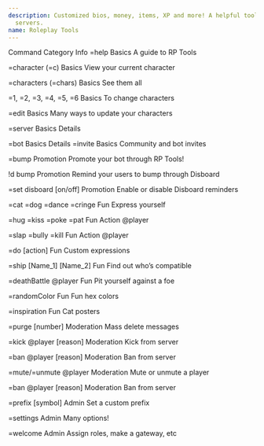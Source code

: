```yaml
---
description: Customized bios, money, items, XP and more! A helpful tool for roleplay
  servers.
name: Roleplay Tools
---
```


Command	Category	Info =help	Basics	A guide to RP Tools

=character (=c)	Basics	View your current character

=characters (=chars)	Basics	See them all

=1, =2, =3, =4, =5, =6	Basics	To change characters

=edit	Basics	Many ways to update your characters

=server	Basics	Details

=bot	Basics	Details =invite	Basics	Community and bot invites

=bump	Promotion	Promote your bot through RP Tools!

!d bump	Promotion	Remind your users to bump through Disboard

=set disboard [on/off]	Promotion	Enable or disable Disboard reminders

=cat =dog =dance =cringe	Fun	Express yourself

=hug =kiss =poke =pat	Fun	Action @player

=slap =bully =kill	Fun	Action @player

=do [action]	Fun	Custom expressions

=ship [Name_1] [Name_2]	Fun	Find out who’s compatible

=deathBattle @player	Fun	Pit yourself against a foe

=randomColor	Fun	Fun hex colors

=inspiration	Fun	Cat posters

=purge [number]	Moderation	Mass delete messages

=kick @player [reason]	Moderation	Kick from server

=ban @player [reason]	Moderation	Ban from server

=mute/=unmute @player	Moderation	Mute or unmute a player

=ban @player [reason]	Moderation	Ban from server

=prefix [symbol]	Admin	Set a custom prefix

=settings	Admin	Many options!

=welcome	Admin	Assign roles, make a gateway, etc
